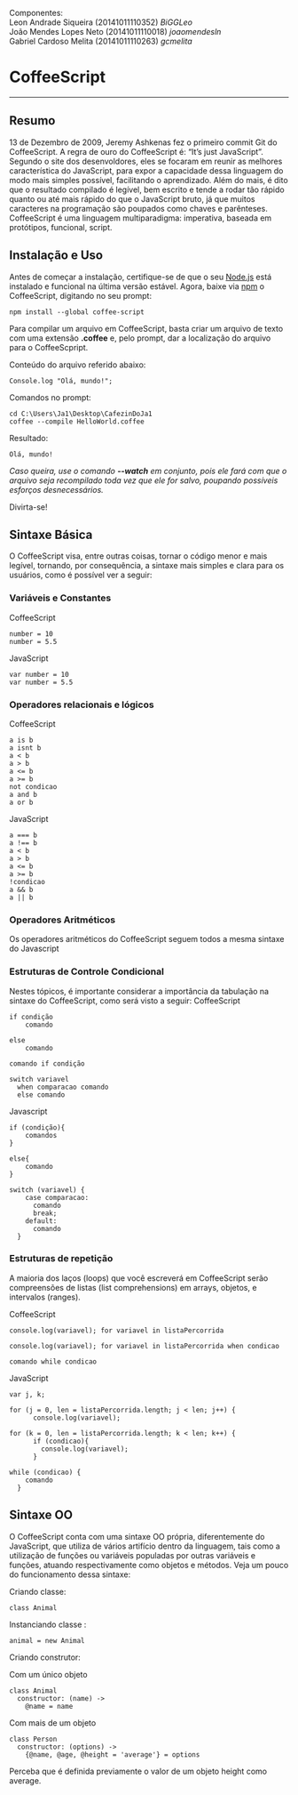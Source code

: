 Componentes: <br>
Leon Andrade Siqueira (20141011110352) <i>BiGGLeo</i> <br>
João Mendes Lopes Neto (20141011110018) <i>joaomendesln</i> <br>
Gabriel Cardoso Melita (20141011110263) <i>gcmelita</i> <br>

# CoffeeScript

<hr>

## Resumo ##

13 de Dezembro de 2009, Jeremy Ashkenas fez o primeiro commit Git do CoffeeScript.
A regra de ouro do CoffeeScript é: “It’s just JavaScript”.
Segundo o site dos desenvoldores, eles se focaram em reunir as melhores característica do JavaScript, para expor a capacidade dessa linguagem do modo mais simples possível, facilitando o aprendizado.
Além do mais, é dito que o resultado compilado é legível, bem escrito e tende a rodar tão rápido quanto ou até mais rápido do que o JavaScript bruto, já que muitos caracteres na programação são poupados como chaves e parênteses. CoffeeScript é uma linguagem multiparadigma: imperativa, baseada em protótipos, funcional, script.


## Instalação e Uso ##

Antes de começar a instalação, certifique-se de que o seu <a href= 'https://nodejs.org/en/'>Node.js</a> está instalado e funcional na última versão estável.
Agora, baixe via <a href='https://www.npmjs.com/'>npm</a> o CoffeeScript, digitando no seu prompt:	


~~~~
npm install --global coffee-script
~~~~


Para compilar um arquivo em CoffeeScript, basta criar um arquivo de texto com uma extensão **.coffee** e, pelo prompt, dar a localização do arquivo para o CoffeeScpript.


Conteúdo do arquivo referido abaixo:
~~~~
Console.log "Olá, mundo!";
~~~~


Comandos no prompt:
~~~~
cd C:\Users\Ja1\Desktop\CafezinDoJa1
coffee --compile HelloWorld.coffee
~~~~


Resultado: 
~~~~
Olá, mundo!
~~~~


*Caso queira, use o comando **--watch** em conjunto, pois ele fará com que o arquivo seja recompilado toda vez que ele for salvo, poupando possíveis esforços desnecessários.*


Divirta-se!

## Sintaxe Básica ##


O CoffeeScript visa, entre outras coisas, tornar o código menor e mais legível, tornando, por consequência, a sintaxe mais simples e clara para os usuários, como é possível ver a seguir:

### Variáveis e Constantes ###


CoffeeScript
~~~~
number = 10
number = 5.5
~~~~

JavaScript
~~~~
var number = 10
var number = 5.5
~~~~

### Operadores relacionais e lógicos ###

CoffeeScript
~~~~
a is b
a isnt b
a < b
a > b
a <= b
a >= b
not condicao
a and b
a or b
~~~~

JavaScript
~~~~
a === b
a !== b
a < b
a > b
a <= b
a >= b
!condicao
a && b
a || b
~~~~

### Operadores Aritméticos ###
Os operadores aritméticos do CoffeeScript seguem todos a mesma sintaxe do Javascript

### Estruturas de Controle Condicional ###

Nestes tópicos, é importante considerar a importância da tabulação na sintaxe do CoffeeScript, como será visto a seguir:
CoffeeScript
~~~~
if condição
	comando

else
	comando
  
comando if condição 

switch variavel
  when comparacao comando
  else comando
~~~~

Javascript
~~~~
if (condição){
	comandos
}

else{
	comando
}

switch (variavel) {
    case comparacao:
      comando
      break;
    default:
      comando
  }
~~~~

### Estruturas de repetição ###
A maioria dos laços (loops) que você escreverá em CoffeeScript serão compreensões de listas (list comprehensions) em arrays, objetos, e intervalos (ranges).

CoffeeScript
~~~~
console.log(variavel); for variavel in listaPercorrida

console.log(variavel); for variavel in listaPercorrida when condicao

comando while condicao
~~~~

JavaScript
~~~~
var j, k;

for (j = 0, len = listaPercorrida.length; j < len; j++) {
      console.log(variavel);
      
for (k = 0, len = listaPercorrida.length; k < len; k++) {
      if (condicao){
      	console.log(variavel);      
      }
      
while (condicao) {
    comando
  }
~~~~

## Sintaxe OO ##

O CoffeeScript conta com uma sintaxe OO própria, diferentemente do JavaScript, que utiliza de vários artifício dentro da linguagem, tais como a utilização de funções ou variáveis populadas por outras variáveis e funções, atuando respectivamente como objetos e métodos. Veja um pouco do funcionamento dessa sintaxe:

Criando classe:
~~~
class Animal
~~~
Instanciando classe :
~~~
animal = new Animal
~~~

Criando construtor:

Com um único objeto
~~~
class Animal
  constructor: (name) ->
    @name = name
~~~
Com mais de um objeto
~~~
class Person
  constructor: (options) ->
    {@name, @age, @height = 'average'} = options
~~~
Perceba que é definida previamente o valor de um objeto height como average.





